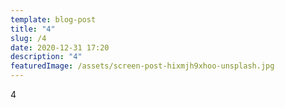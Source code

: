 ```yaml
---
template: blog-post
title: "4"
slug: /4
date: 2020-12-31 17:20
description: "4"
featuredImage: /assets/screen-post-hixmjh9xhoo-unsplash.jpg
---
```

4